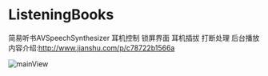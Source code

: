 # ListeningBooks
简易听书AVSpeechSynthesizer 耳机控制 锁屏界面 耳机插拔  打断处理 后台播放
内容介绍:http://www.jianshu.com/p/c78722b1566a


![mainView](https://github.com/jeffinzhang/ListeningBooks/blob/master/简易听书AVSpeechSynthesizer/IMG_23381.PNG)

